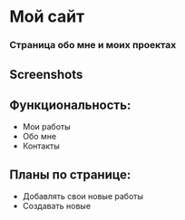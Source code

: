 # Мой сайт 

### Страница обо мне и моих проектах

## Screenshots


## Функциональность:
- Мои работы
- Обо мне
- Контакты

## Планы по странице:
- Добавлять свои новые работы
- Создавать новые
